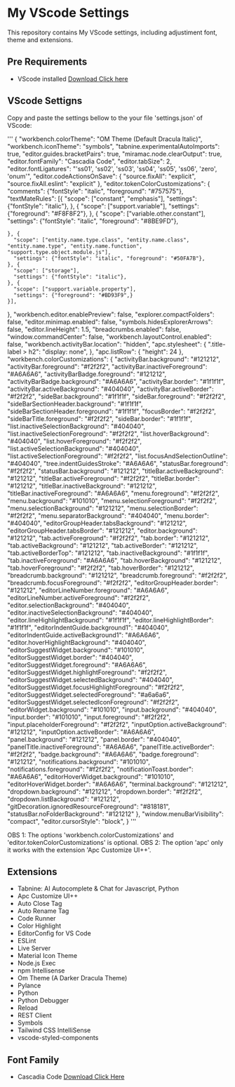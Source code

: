 # My VScode Settings

This repository contains My VScode settings, including adjustiment font, theme and extensions.

## Pre Requirements

- VScode installed [Download Click here](https://code.visualstudio.com/)

## VScode Settigns

Copy and paste the settings bellow to the your file 'settings.json' of VScode:

'''
{
  "workbench.colorTheme": "OM Theme (Default Dracula Italic)",
  "workbench.iconTheme": "symbols",
  "tabnine.experimentalAutoImports": true,
  "editor.guides.bracketPairs": true,
  "miramac.node.clearOutput": true,
  "editor.fontFamily": "Cascadia Code",
  "editor.tabSize": 2,
  "editor.fontLigatures": "'ss01', 'ss02', 'ss03', 'ss04', 'ss05', 'ss06', 'zero', 'onum'",
  "editor.codeActionsOnSave": {
    "source.fixAll": "explicit",
    "source.fixAll.eslint": "explicit"
  },
  "editor.tokenColorCustomizations": {
    "comments": {"fontStyle": "italic", "foreground": "#757575"},
    "textMateRules": [{
      "scope": ["constant", "emphasis"],
      "settings": {"fontStyle": "italic"},
    }, {
      "scope": ["support.variable"],
      "settings": {"foreground": "#F8F8F2"},
    }, {
      "scope": ["variable.other.constant"],
      "settings": {"fontStyle": "italic", "foreground": "#8BE9FD"},
      
    }, {
      "scope": ["entity.name.type.class", "entity.name.class", "entity.name.type", "entity.name.function", "support.type.object.module.js"],
      "settings": {"fontStyle": "italic", "foreground": "#50FA7B"},
    }, {
      "scope": ["storage"],
      "settings": {"fontStyle": "italic"},
    }, {
      "scope": ["support.variable.property"],
      "settings": {"foreground": "#BD93F9",}
    }],
  },
  "workbench.editor.enablePreview": false,
  "explorer.compactFolders": false,
  "editor.minimap.enabled": false,
  "symbols.hidesExplorerArrows": false,
  "editor.lineHeight": 1.5,
  "breadcrumbs.enabled": false,
  "window.commandCenter": false,
  "workbench.layoutControl.enabled": false,
  "workbench.activityBar.location": "hidden",
  "apc.stylesheet": {
    ".title-label > h2": "display: none",
  },
  "apc.listRow": {
    "height": 24
  },
  "workbench.colorCustomizations": {
    "activityBar.background": "#121212",
    "activityBar.foreground": "#f2f2f2",
    "activityBar.inactiveForeground": "#A6A6A6",
    "activityBarBadge.foreground": "#121212",
    "activityBarBadge.background": "#A6A6A6",
    "activityBar.border": "#1f1f1f",
    "activityBar.activeBackground": "#404040",
    "activityBar.activeBorder": "#f2f2f2",
    "sideBar.background": "#1f1f1f",
    "sideBar.foreground": "#f2f2f2",
    "sideBarSectionHeader.background": "#1f1f1f",
    "sideBarSectionHeader.foreground": "#1f1f1f",
    "focusBorder": "#f2f2f2",
    "sideBarTitle.foreground": "#f2f2f2",
    "sideBar.border": "#1f1f1f",
    "list.inactiveSelectionBackground": "#404040",
    "list.inactiveSelectionForeground": "#f2f2f2",
    "list.hoverBackground": "#404040",
    "list.hoverForeground": "#f2f2f2",
    "list.activeSelectionBackground": "#404040",
    "list.activeSelectionForeground": "#f2f2f2",
    "list.focusAndSelectionOutline": "#404040",
    "tree.indentGuidesStroke": "#A6A6A6",
    "statusBar.foreground": "#f2f2f2",
    "statusBar.background": "#121212",
    "titleBar.activeBackground": "#121212",
    "titleBar.activeForeground": "#f2f2f2",
    "titleBar.border": "#121212",
    "titleBar.inactiveBackground": "#121212",
    "titleBar.inactiveForeground": "#A6A6A6",
    "menu.foreground": "#f2f2f2",
    "menu.background": "#101010",
    "menu.selectionForeground": "#f2f2f2",
    "menu.selectionBackground": "#121212",
    "menu.selectionBorder": "#f2f2f2",
    "menu.separatorBackground": "#404040",
    "menu.border": "#404040",
    "editorGroupHeader.tabsBackground": "#121212",
    "editorGroupHeader.tabsBorder": "#121212",
    "editor.background": "#121212",
    "tab.activeForeground": "#f2f2f2",
    "tab.border": "#121212",
    "tab.activeBackground": "#121212",
    "tab.activeBorder": "#121212",
    "tab.activeBorderTop": "#121212",
    "tab.inactiveBackground": "#1f1f1f",
    "tab.inactiveForeground": "#A6A6A6",
    "tab.hoverBackground": "#121212",
    "tab.hoverForeground": "#f2f2f2",
    "tab.hoverBorder": "#121212",
    "breadcrumb.background": "#121212",
    "breadcrumb.foreground": "#f2f2f2",
    "breadcrumb.focusForeground": "#f2f2f2",
    "editorGroupHeader.border": "#121212",
    "editorLineNumber.foreground": "#A6A6A6",
    "editorLineNumber.activeForeground": "#f2f2f2",
    "editor.selectionBackground": "#404040",
    "editor.inactiveSelectionBackground": "#404040",
    "editor.lineHighlightBackground": "#1f1f1f",
    "editor.lineHighlightBorder": "#1f1f1f",
    "editorIndentGuide.background1": "#404040",
    "editorIndentGuide.activeBackground1": "#A6A6A6",
    "editor.hoverHighlightBackground": "#404040",
    "editorSuggestWidget.background": "#101010",
    "editorSuggestWidget.border": "#404040",
    "editorSuggestWidget.foreground": "#A6A6A6",
    "editorSuggestWidget.highlightForeground": "#f2f2f2",
    "editorSuggestWidget.selectedBackground": "#404040",
    "editorSuggestWidget.focusHighlightForeground": "#f2f2f2",
    "editorSuggestWidget.selectedForeground": "#a6a6a6",
    "editorSuggestWidget.selectedIconForeground": "#f2f2f2",
    "editorWidget.background": "#101010",
    "input.background": "#404040",
    "input.border": "#101010",
    "input.foreground": "#f2f2f2",
    "input.placeholderForeground": "#f2f2f2",
    "inputOption.activeBackground": "#121212",
    "inputOption.activeBorder": "#A6A6A6",        
    "panel.background": "#121212",
    "panel.border": "#404040",
    "panelTitle.inactiveForeground": "#A6A6A6",
    "panelTitle.activeBorder": "#f2f2f2",
    "badge.background": "#A6A6A6",
    "badge.foreground": "#121212",
    "notifications.background": "#101010",
    "notifications.foreground": "#f2f2f2",
    "notificationToast.border": "#A6A6A6",
    "editorHoverWidget.background": "#101010",
    "editorHoverWidget.border": "#A6A6A6",
    "terminal.background": "#121212",
    "dropdown.background": "#121212",
    "dropdown.border": "#f2f2f2",
    "dropdown.listBackground": "#121212",
    "gitDecoration.ignoredResourceForeground": "#818181",
    "statusBar.noFolderBackground": "#121212"
  },
  "window.menuBarVisibility": "compact",
  "editor.cursorStyle": "block",
}
'''

OBS 1: The options 'workbench.colorCustomizations' and 'editor.tokenColorCustomizations' is optional.
OBS 2: The option 'apc' only it works with the extension 'Apc Customize UI++'.

##  Extensions

- Tabnine: AI Autocomplete & Chat for Javascript, Python
- Apc Customize UI++
- Auto Close Tag
- Auto Rename Tag
- Code Runner
- Color Highlight
- EditorConfig for VS Code
- ESLint
- Live Server
- Material Icon Theme
- Node.js Exec
- npm Intellisense
- Om Theme (A Darker Dracula Theme)
- Pylance
- Python
- Python Debugger
- Reload
- REST Client
- Symbols
- Tailwind CSS IntelliSense
- vscode-styled-components

## Font Family

- Cascadia Code [Download Click Here](https://github.com/microsoft/cascadia-code)
